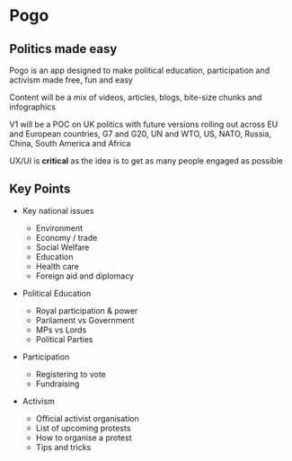 # Pogo 
## Politics made easy

Pogo is an app designed to make political education, participation and activism made free, fun and easy

Content will be a mix of videos, articles, blogs, bite-size chunks and infographics

V1 will be a POC on UK politics with future versions rolling out across EU and European countries, G7 and G20, UN and WTO, US, NATO, Russia, China, South America and Africa

UX/UI is **critical** as the idea is to get as many people engaged as possible

## Key Points

* Key national issues

  * Environment
  * Economy / trade
  * Social Welfare
  * Education
  * Health care
  * Foreign aid and diplomacy

* Political Education

  * Royal participation & power
  * Parliament vs Government
  * MPs vs Lords
  * Political Parties
  
* Participation

  * Registering to vote
  * Fundraising

* Activism

  * Official activist organisation
  * List of upcoming protests
  * How to organise a protest
  * Tips and tricks
